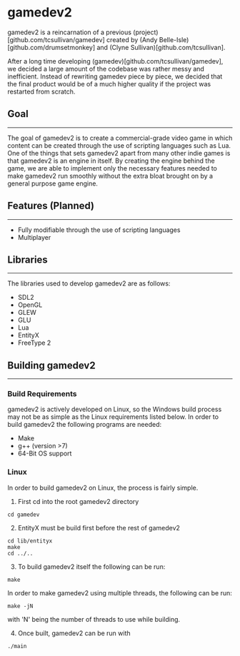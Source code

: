 gamedev2
========

gamedev2 is a reincarnation of a previous 
    (project)[github.com/tcsullivan/gamedev] created by 
    (Andy Belle-Isle)[github.com/drumsetmonkey] and 
    (Clyne Sullivan)[github.com/tcsullivan].

After a long time developing (gamedev)[github.com/tcsullivan/gamedev],
we decided a large amount of the codebase was rather messy and inefficient.
Instead of rewriting gamedev piece by piece, we decided that the final
product would be of a much higher quality if the project was restarted from
scratch.

## Goal
-------
The goal of gamedev2 is to create a commercial-grade video game in which content
can be created through the use of scripting languages such as Lua. One of the
things that sets gamedev2 apart from many other indie games is that gamedev2
is an engine in itself. By creating the engine behind the game, we are able to
implement only the necessary features needed to make gamedev2 run smoothly
without the extra bloat brought on by a general purpose game engine.

## Features (Planned)
---------------------
* Fully modifiable through the use of scripting languages
* Multiplayer

## Libraries
------------
The libraries used to develop gamedev2 are as follows:
* SDL2
* OpenGL
* GLEW
* GLU
* Lua
* EntityX
* FreeType 2


## Building gamedev2
--------------------
### Build Requirements
gamedev2 is actively developed on Linux, so the Windows build process may not
be as simple as the Linux requirements listed below.
In order to build gamedev2 the following programs are needed:
* Make
* g++ (version >7)
* 64-Bit OS support

### Linux
In order to build gamedev2 on Linux, the process is fairly simple.
1. First cd into the root gamedev2 directory
```
cd gamedev
```

2. EntityX must be build first before the rest of gamedev2
```
cd lib/entityx
make
cd ../..
```

3. To build gamedev2 itself the following can be run:
```
make
```
In order to make gamedev2 using multiple threads, the following can be run:
```
make -jN
```
with 'N' being the number of threads to use while building.

4. Once built, gamedev2 can be run with
```
./main
```
